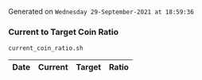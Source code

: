 Generated on `Wednesday 29-September-2021 at 18:59:36`

### Current to Target Coin Ratio
`current_coin_ratio.sh`

Date|Current|Target|Ratio
---|---|---|---
